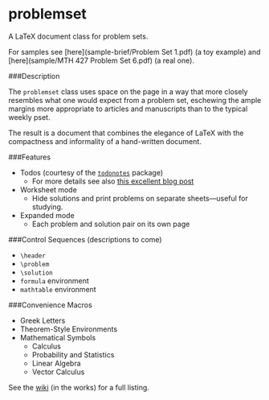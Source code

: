 problemset
==========

A LaTeX document class for problem sets.

For samples see [here](sample-brief/Problem Set 1.pdf) (a toy example) and [here](sample/MTH 427 Problem Set 6.pdf) (a real one).

###Description

The `problemset` class uses space on the page in a way that more closely resembles what one would expect from a problem set, eschewing the ample margins more appropriate to articles and manuscripts than to the typical weekly pset.

The result is a document that combines the elegance of LaTeX with the compactness and informality of a hand-written document.

###Features
* Todos (courtesy of the [`todonotes`][todonotes_docs] package)
	* For more details see also [this excellent blog post][todonotes_blog]
* Worksheet mode
	* Hide solutions and print problems on separate sheets—useful for studying.
* Expanded mode
	* Each problem and solution pair on its own page

###Control Sequences
(descriptions to come)

  * `\header`
  * `\problem`
  * `\solution`
  * `formula` environment
  * `mathtable` environment

###Convenience Macros
  * Greek Letters
  * Theorem-Style Environments
  * Mathematical Symbols
    * Calculus
    * Probability and Statistics
    * Linear Algebra
    * Vector Calculus

See the [wiki][problemset_wiki] (in the works) for a full listing.

[todonotes_docs]: http://www.tex.ac.uk/ctan/macros/latex/contrib/todonotes/todonotes.pdf
[todonotes_blog]: http://latexforhumans.wordpress.com/2009/03/13/todonotes
[problemset_wiki]: https://github.com/jmromer/problemset/wiki
